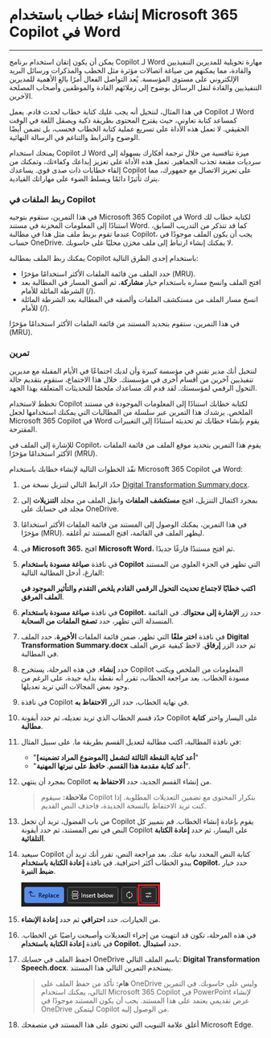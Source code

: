 
# إنشاء خطاب باستخدام Microsoft 365 Copilot في Word
---
يمكن أن يكون إتقان استخدام برنامج Copilot لـ Word مهارة تحويلية للمديرين التنفيذيين والقادة، مما يمكنهم من صياغة اتصالات مؤثرة مثل الخطب والمذكرات ورسائل البريد الإلكتروني على مستوى المؤسسة. يُعد التواصل الفعال أمرًا بالغ الأهمية للمديرين التنفيذيين والقادة لنقل الرسائل بوضوح إلى زملائهم القادة والموظفين وأصحاب المصلحة الآخرين.

في هذا المثال، لنتخيل أنه يجب عليك كتابة خطاب لحدث قادم. يعمل Copilot لـ Word كمساعد كتابة تعاوني، حيث يقترح المحتوى بطريقة ذكية ويصقل اللغة في الوقت الحقيقي. لا تعمل هذه الأداة على تسريع عملية كتابة الخطاب فحسب، بل تضمن أيضًا الوضوح والترابط والتناغم في الرسالة النهائية.

يمنحك استخدام Copilot لـ Word ميزة تنافسية من خلال ترجمة أفكارك بسهولة إلى سرديات مقنعة تجذب الجماهير. تعمل هذه الأداة على تعزيز إبداعك وكفاءتك، وتمكنك من إلقاء خطابات ذات صدى قوي. يساعدك Copilot على تعزيز الاتصال مع جمهورك، مما يترك تأثيرًا دائمًا ويسلط الضوء على مهاراتك القيادية.

### ربط الملفات في Copilot

في هذا التمرين، ستقوم بتوجيه Microsoft 365 Copilot في Word لكتابة خطاب لك استنادًا إلى المعلومات المخزنة في مستند Word. كما قد تتذكر من التدريب السابق، عندما تقوم بربط ملف مثل هذا في مطالبة Copilot، يجب أن يكون الملف موجودًا في حساب OneDrive. لا يمكنك إنشاء ارتباط إلى ملف مخزن محليًا على حاسوبك.

يمكنك ربط الملف بمطالبة Copilot باستخدام إحدى الطرق التالية:

 -  حدد الملف من قائمة الملفات الأكثر استخدامًا مؤخرًا (MRU).
 -  افتح الملف وانسخ مساره باستخدام خيار **مشاركة**، ثم ألصق المسار في المطالبة بعد الشرطة المائلة للأمام (/).
 -  انسخ مسار الملف من مستكشف الملفات وألصقه في المطالبة بعد الشرطة المائلة للأمام (/).

في هذا التمرين، ستقوم بتحديد المستند من قائمة الملفات الأكثر استخدامًا مؤخرًا (MRU).

### تمرين

لنتخيل أنك مدير تقني في مؤسسة كبيرة وأن لديك اجتماعًا في الأيام المقبلة مع مديرين تنفيذيين آخرين من أقسام أخرى في مؤسستك. خلال هذا الاجتماع، ستقوم بتقديم حالة التحول الرقمي لمؤسستك. لقد قدم لك مساعدك ملخصًا للتحديثات المتعلقة بهذا الجهد.  

تخطط لاستخدام Copilot لكتابة خطابك استنادًا إلى المعلومات الموجودة في مستند الملخص. يرشدك هذا التمرين عبر سلسلة من المطالبات التي يمكنك استخدامها لجعل Microsoft 365 Copilot في Word يقوم بإنشاء خطابك ثم تحديثه استنادًا إلى التغييرات المقترحة.

للإشارة إلى الملف في Copilot، يقوم هذا التمرين بتحديد موقع الملف من قائمة الملفات الأكثر استخدامًا مؤخرًا (MRU).

نفّذ الخطوات التالية لإنشاء خطابك باستخدام Microsoft 365 Copilot في Word:

1. حدّد الرابط التالي لتنزيل نسخة من [Digital Transformation Summary.docx](https://go.microsoft.com/fwlink/?linkid=2277632).

2. بمجرد اكتمال التنزيل، افتح **مستكشف الملفات** وانقل الملف من مجلد **التنزيلات** إلى مجلد في حسابك على OneDrive.

3. في هذا التمرين، يمكنك الوصول إلى المستند من قائمة الملفات الأكثر استخدامًا مؤخرًا (MRU). ليظهر الملف في القائمة، افتح المستند ثم أغلقه.

4. في **Microsoft 365**، افتح **Microsoft Word**، ثم افتح مستندًا فارغًا جديدًا.

5. في نافذة **صياغة مسودة باستخدام Copilot** التي تظهر في الجزء العلوي من المستند الفارغ، أدخل المطالبة التالية:
    
    **اكتب خطابًا لاجتماع تحديث التحول الرقمي القادم يلخص التقدم والتأثير الموجود في الملف المرفق**.

6. في نافذة **صياغة مسودة باستخدام Copilot**، حدد زر **الإشارة إلى محتواك**. في القائمة المنسدلة التي تظهر، حدد **تصفح الملفات من السحابة**.

7. في نافذة **اختر ملفًا** التي تظهر، ضمن قائمة الملفات **الأخيرة**، حدد الملف **Digital Transformation Summary.docx** ثم حدد الزر **إرفاق**. لاحظ كيفية عرض الملف في المطالبة.

8. حدد **إنشاء**. في هذه المرحلة، يستخرج Copilot المعلومات من الملخص ويكتب مسودة الخطاب. بعد مراجعة الخطاب، تقرر أنه نقطة بداية جيدة، على الرغم من وجود بعض المجالات التي تريد تعديلها.

9. في نافذة Copilot في نهاية الخطاب، حدد الزر **الاحتفاظ به**.

10. حدّد قسم الخطاب الذي تريد تعديله، ثم حدد أيقونة Copilot على اليسار واختر **كتابة مطالبة**.

11. في نافذة المطالبة، اكتب مطالبة لتعديل القسم بطريقة ما. على سبيل المثال:

    - "**أعد كتابة النقطة الثالثة لتشمل [الموضوع المراد تضمينه]**"
    - "**أعد كتابة مقدمة هذا القسم. حافظ على نبرتها المهنية**".

12. بمجرد أن ينتهي Copilot من إنشاء القسم الجديد، حدد **الاحتفاظ به**.

    > **ملاحظة:** سيقوم Copilot بتكرار المحتوى مع تضمين التعديلات المطلوبة. إذا كنت تريد الاحتفاظ بالنسخة الجديدة، فاحذف النص القديم.

13. من باب الفضول، تريد أن تجعل Copilot يقوم بإعادة إنشاء الخطاب. قم بتمييز كل النص في نص المستند، ثم حدد أيقونة Copilot على اليسار، ثم حدد **إعادة الكتابة التلقائية**.

14. سيعيد Copilot كتابة النص المحدد نيابة عنك. بعد مراجعة النص، تقرر أنك تريد أن يبدو الخطاب أكثر احترافية. في نافذة **إعادة الكتابة باستخدام Copilot**، حدد خيار **ضبط النبرة**.

    ![لقطة شاشة توضح خيار ضبط النبرة في Microsoft 365 Copilot في Word.](../media/copilot-word-adjust-tone.png)

15. من الخيارات، حدد **احترافي** ثم حدد **إعادة الإنشاء**.

16. في هذه المرحلة، تكون قد انتهيت من إجراء التعديلات وأصبحت راضيًا عن الخطاب. في نافذة **إعادة الكتابة باستخدام Copilot**، حدد **استبدال**.

17. احفظ الملف في حسابك OneDrive باسم الملف التالي: **Digital Transformation Speech.docx**. يستخدم التمرين التالي هذا المستند.
    
    > **هام:** تأكد من حفظ الملف على OneDrive وليس على حاسوبك. في التمرين التالي، يمكنك استخدام Microsoft 365 Copilot في PowerPoint لإنشاء عرض تقديمي يعتمد على هذا المستند. يجب أن يكون المستند موجودًا في OneDrive ليتمكن Copilot من الوصول إليه.

18. أغلق علامة التبويب التي تحتوي على هذا المستند في متصفحك Microsoft Edge.
